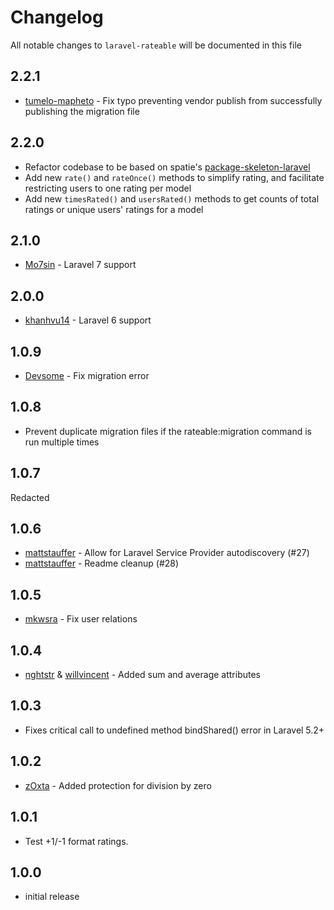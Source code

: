 # Changelog

All notable changes to `laravel-rateable` will be documented in this file


## 2.2.1
- [tumelo-mapheto](https://github.com/tumelo-mapheto) - Fix typo preventing vendor publish from successfully publishing the migration file


## 2.2.0

- Refactor codebase to be based on spatie's [package-skeleton-laravel](https://github.com/spatie/package-skeleton-laravel)
- Add new `rate()` and `rateOnce()` methods to simplify rating, and facilitate restricting users to one rating per model
- Add new `timesRated()` and `usersRated()` methods to get counts of total ratings or unique users' ratings for a model


## 2.1.0

- [Mo7sin](https://github.com/Mo7sin) - Laravel 7 support


## 2.0.0

- [khanhvu14](https://github.com/khanhvu14) - Laravel 6 support


## 1.0.9

- [Devsome](https://github.com/Devsome) - Fix migration error


## 1.0.8

- Prevent duplicate migration files if the rateable:migration command is run multiple times


## 1.0.7

Redacted


## 1.0.6

- [mattstauffer](https://github.com/mattstauffer) - Allow for Laravel Service Provider autodiscovery (#27)
- [mattstauffer](https://github.com/mattstauffer) - Readme cleanup (#28)


## 1.0.5

- [mkwsra](https://github.com/mkwsra) - Fix user relations


## 1.0.4

- [nghtstr](https://github.com/nghtstr) & [willvincent](https://github.com/willvincent) - Added sum and average attributes


## 1.0.3

- Fixes critical call to undefined method bindShared() error in Laravel 5.2+


## 1.0.2

- [zOxta](https://github.com/zOxta) - Added protection for division by zero


## 1.0.1

- Test +1/-1 format ratings.


## 1.0.0

- initial release
